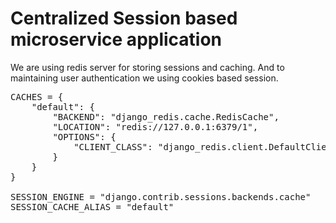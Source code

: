 <h1>Centralized Session based microservice application </h1>

<p>We are using redis server for storing sessions and caching. 
And to maintaining user authentication we using cookies based session.</p>

<pre>
CACHES = {
    "default": {
        "BACKEND": "django_redis.cache.RedisCache",
        "LOCATION": "redis://127.0.0.1:6379/1",
        "OPTIONS": {
            "CLIENT_CLASS": "django_redis.client.DefaultClient",
        }
    }
}

SESSION_ENGINE = "django.contrib.sessions.backends.cache"
SESSION_CACHE_ALIAS = "default"
<pre/>
